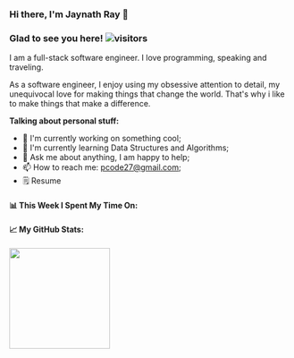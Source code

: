 ### Hi there, I'm Jaynath Ray 👋
### Glad to see you here! ![visitors](https://visitor-badge.glitch.me/badge?page_id=jaynath-d.jaynath-d)

I am a full-stack software engineer. I love programming, speaking and traveling.

As a software engineer, I enjoy using my obsessive attention to detail, my unequivocal love for making things that change the world. That's why i like to make things that make a difference.

**Talking about personal stuff:**
- 🧑 I'm currently working on something cool;
- 🚀 I'm currently learning Data Structures and Algorithms;
- 💬 Ask me about anything, I am happy to help;
- 📫 How to reach me: pcode27@gmail.com;
- 🗒️ Resume

#### 📊 This Week I Spent My Time On:

#### 📈 My GitHub Stats:
<img height="180em" src="https://github-readme-stats.vercel.app/api?username=jaynath-d&show_icons=true&hide_border=true&&count_private=true&include_all_commits=true" />
